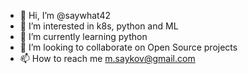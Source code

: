 - 👋 Hi, I’m @saywhat42
- 👀 I’m interested in k8s, python and ML
- 🌱 I’m currently learning python
- 💞️ I’m looking to collaborate on Open Source projects
- 📫 How to reach me m.saykov@gmail.com

<!---
saywhat42/saywhat42 is a ✨ special ✨ repository because its `README.md` (this file) appears on your GitHub profile.
You can click the Preview link to take a look at your changes.
--->
